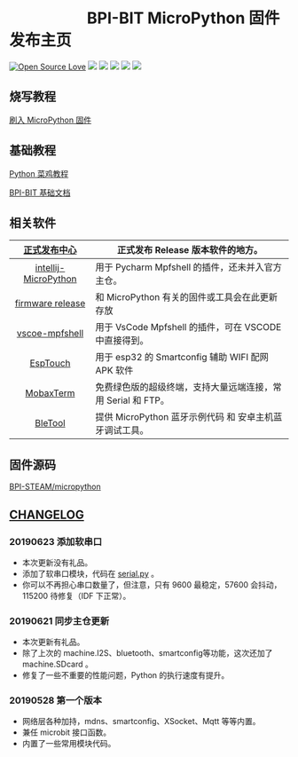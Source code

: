 
# &emsp;&emsp;&emsp;&emsp;&emsp;BPI-BIT MicroPython 固件发布主页

[![Open Source Love](https://badges.frapsoft.com/os/v3/open-source.svg?v=103)](https://github.com/ellerbrock/open-source-badge/)
![](https://img.shields.io/github/release/BPI-STEAM/BPI-BIT-MicroPython.svg)
![](https://img.shields.io/github/license/BPI-STEAM/BPI-BIT-MicroPython.svg)
![](https://img.shields.io/badge/support-esp%20idf-red.svg)
![](https://img.shields.io/badge/support-smartconfig-FF00FF.svg)
![](https://img.shields.io/badge/custom-firmware-0AAAAF.svg)

## 烧写教程

[刷入 MicroPython 固件](https://bpi-steam-docs.readthedocs.io/zh_CN/latest/bpi-mpy/tutorials/flash_mpy.html)

## 基础教程

[Python 菜鸡教程](https://www.runoob.com/python3/python3-tutorial.html)

[BPI-BIT 基础文档](https://bpi-steam-docs.readthedocs.io/zh_CN/latest/bpi-mpy/tutorials/index.html)

## 相关软件

| [正式发布中心](release.md) | 正式发布 Release 版本软件的地方。                            |
| :----------------------------------------------------------: | ------------------------------------------------------------ |
| [intellij-MicroPython](https://github.com/BPI-STEAM/BPI-BIT-MicroPython/releases/tag/pycharm) | 用于 Pycharm Mpfshell 的插件，还未并入官方主仓。             |
| [firmware release](https://github.com/BPI-STEAM/BPI-BIT-MicroPython/releases) | 和 MicroPython 有关的固件或工具会在此更新存放             |
| [vscoe-mpfshell](https://github.com/junhuanchen/vscode-mpfshell) | 用于 VsCode Mpfshell 的插件，可在 VSCODE 中直接得到。        |
| [EspTouch](https://github.com/EspressifApp/EspRelease/tree/master/EspTouch) | 用于 esp32 的 Smartconfig 辅助 WIFI 配网 APK 软件            |
|   [MobaxTerm](https://mobaxterm.mobatek.net/download.html)   | 免费绿色版的超级终端，支持大量远端连接，常用 Serial 和 FTP。 |
| [BleTool](https://github.com/BPI-STEAM/BPI-BIT-MicroPython/releases/tag/BleTool) | 提供 MicroPython 蓝牙示例代码 和 安卓主机蓝牙调试工具。      |

## 固件源码

[BPI-STEAM/micropython](https://github.com/BPI-STEAM/micropython)

## [CHANGELOG](https://github.com/BPI-STEAM/BPI-BIT-MicroPython/releases)

### 20190623 添加软串口

- 本次更新没有礼品。
- 添加了软串口模块，代码在 [serial.py](https://github.com/BPI-STEAM/MicroPython-Samples/blob/master/02.inputs/serial.py) 。
- 你可以不再担心串口数量了，但注意，只有 9600 最稳定，57600 会抖动，115200 待修复（IDF 下正常）。

### 20190621 同步主仓更新

- 本次更新有礼品。
- 除了上次的 machine.I2S、bluetooth、smartconfig等功能，这次还加了 machine.SDcard 。
- 修复了一些不重要的性能问题，Python 的执行速度有提升。

### 20190528 第一个版本

- 网络层各种加持，mdns、smartconfig、XSocket、Mqtt 等等内置。
- 兼任 microbit 接口函数。
- 内置了一些常用模块代码。
